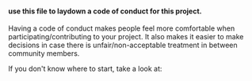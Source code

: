 #### use this file to laydown a code of conduct for this project.

Having a code of conduct makes people feel more comfortable when participating/contributing to your project. It also makes it easier to make decisions in case there is unfair/non-acceptable treatment in between community members.

If you don't know where to start, take a look at:
